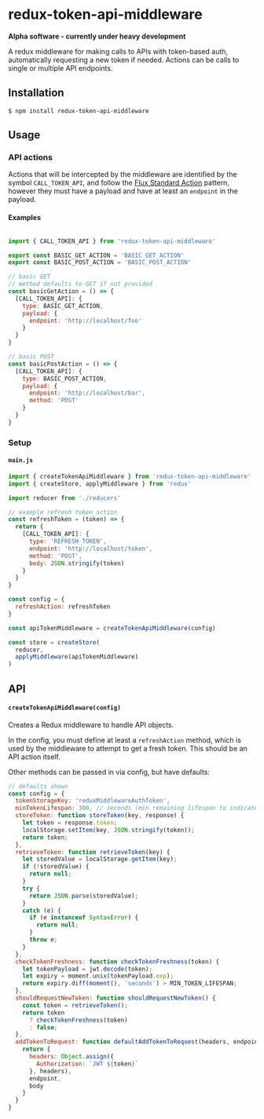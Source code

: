 # redux-token-api-middleware

**Alpha software - currently under heavy development**

A redux middleware for making calls to APIs with token-based auth, automatically
requesting a new token if needed. Actions can be calls to single or multiple API
endpoints.

## Installation

	$ npm install redux-token-api-middleware

## Usage

### API actions

Actions that will be intercepted by the middleware are identified by the symbol
`CALL_TOKEN_API`, and follow the [Flux Standard Action](https://github.com/acdlite/flux-standard-action) pattern, however they must have a payload and have at least an `endpoint` in the payload.

#### Examples

```javascript

import { CALL_TOKEN_API } from 'redux-token-api-middleware'

export const BASIC_GET_ACTION = 'BASIC_GET_ACTION'
export const BASIC_POST_ACTION = 'BASIC_POST_ACTION'

// basic GET
// method defaults to GET if not provided
const basicGetAction = () => {
  [CALL_TOKEN_API]: {
    type: BASIC_GET_ACTION,
    payload: {
      endpoint: 'http://localhost/foo'
    }
  }
}

// basic POST
const basicPostAction = () => {
  [CALL_TOKEN_API]: {
    type: BASIC_POST_ACTION,
    payload: {
      endpoint: 'http://localhost/bar',
      method: 'POST'
    }
  }
}
```

### Setup

#### `main.js`

```javascript
import { createTokenApiMiddleware } from 'redux-token-api-middleware'
import { createStore, applyMiddleware } from 'redux'

import reducer from './reducers'

// example refresh token action
const refreshToken = (token) => {
  return {
    [CALL_TOKEN_API]: {
      type: 'REFRESH_TOKEN',
      endpoint: 'http://localhost/token',
      method: 'POST',
      body: JSON.stringify(token)
    }
  }
}

const config = {
  refreshAction: refreshToken
}

const apiTokenMiddleware = createTokenApiMiddleware(config)

const store = createStore(
  reducer,
  applyMiddleware(apiTokenMiddleware)
)
```

## API

#### `createTokenApiMiddleware(config)`

Creates a Redux middleware to handle API objects.

In the config, you must define at least a `refreshAction` method, which is used by the middleware to attempt to get a fresh token. This should be an API action itself.

Other methods can be passed in via config, but have defaults:

```javascript
// defaults shown
const config = {
  tokenStorageKey: 'reduxMiddlewareAuthToken',
  minTokenLifespan: 300, // seconds (min remaining lifespan to indicate new token should be requested)
  storeToken: function storeToken(key, response) {
    let token = response.token;
    localStorage.setItem(key, JSON.stringify(token));
    return token;
  },
  retrieveToken: function retrieveToken(key) {
    let storedValue = localStorage.getItem(key);
    if (!storedValue) {
      return null;
    }
    try {
      return JSON.parse(storedValue);
    }
    catch (e) {
      if (e instanceof SyntaxError) {
        return null;
      }
      throw e;
    }
  },
  checkTokenFreshness: function checkTokenFreshness(token) {
    let tokenPayload = jwt.decode(token);
    let expiry = moment.unix(tokenPayload.exp);
    return expiry.diff(moment(), 'seconds') > MIN_TOKEN_LIFESPAN;
  },
  shouldRequestNewToken: function shouldRequestNewToken() {
    const token = retrieveToken();
    return token
      ? checkTokenFreshness(token)
      : false;
  },
  addTokenToRequest: function defaultAddTokenToRequest(headers, endpoint, body, token) {
    return {
      headers: Object.assign({
        Authorization: `JWT ${token}`
      }, headers),
      endpoint,
      body
    }
  }
}
```